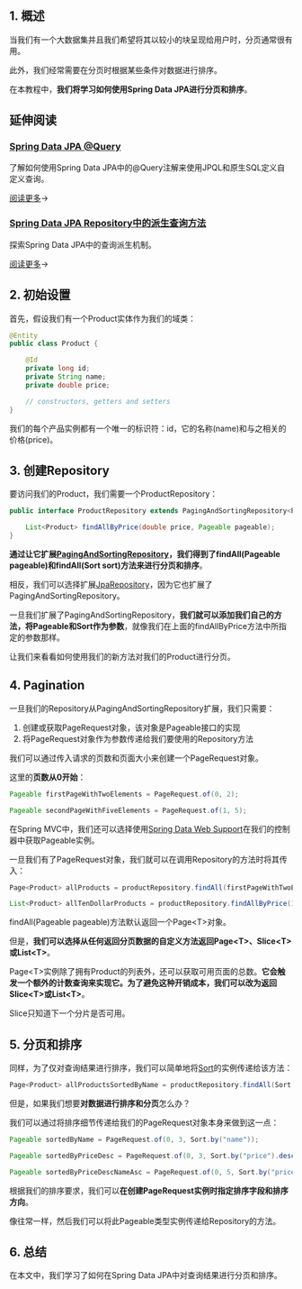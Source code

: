 ## 1. 概述

当我们有一个大数据集并且我们希望将其以较小的块呈现给用户时，分页通常很有用。

此外，我们经常需要在分页时根据某些条件对数据进行排序。

在本教程中，**我们将学习如何使用Spring Data JPA进行分页和排序**。

## 延伸阅读

### [Spring Data JPA @Query](https://www.baeldung.com/spring-data-jpa-query)

了解如何使用Spring Data JPA中的@Query注解来使用JPQL和原生SQL定义自定义查询。

[阅读更多](https://www.baeldung.com/spring-data-jpa-query)→

### [Spring Data JPA Repository中的派生查询方法](https://www.baeldung.com/spring-data-derived-queries)

探索Spring Data JPA中的查询派生机制。

[阅读更多](https://www.baeldung.com/spring-data-derived-queries)→

## 2. 初始设置

首先，假设我们有一个Product实体作为我们的域类：

```java
@Entity
public class Product {

    @Id
    private long id;
    private String name;
    private double price;

    // constructors, getters and setters
}
```

我们的每个产品实例都有一个唯一的标识符：id，它的名称(name)和与之相关的价格(price)。

## 3. 创建Repository

要访问我们的Product，我们需要一个ProductRepository：

```java
public interface ProductRepository extends PagingAndSortingRepository<Product, Integer> {

    List<Product> findAllByPrice(double price, Pageable pageable);
}
```

**通过让它扩展[PagingAndSortingRepository](https://docs.spring.io/spring-data/data-commons/docs/current/api/org/springframework/data/repository/PagingAndSortingRepository.html)，我们得到了findAll(Pageable pageable)和findAll(Sort sort)方法来进行分页和排序**。

相反，我们可以选择扩展[JpaRepository](https://www.baeldung.com/spring-data-repositories)，因为它也扩展了PagingAndSortingRepository。

一旦我们扩展了PagingAndSortingRepository，**我们就可以添加我们自己的方法，将Pageable和Sort作为参数**，就像我们在上面的findAllByPrice方法中所指定的参数那样。

让我们来看看如何使用我们的新方法对我们的Product进行分页。

## 4. Pagination

一旦我们的Repository从PagingAndSortingRepository扩展，我们只需要：

1.  创建或获取PageRequest对象，该对象是Pageable接口的实现
2.  将PageRequest对象作为参数传递给我们要使用的Repository方法

我们可以通过传入请求的页数和页面大小来创建一个PageRequest对象。

这里的**页数从0开始**：

```java
Pageable firstPageWithTwoElements = PageRequest.of(0, 2);

Pageable secondPageWithFiveElements = PageRequest.of(1, 5);
```

在Spring MVC中，我们还可以选择使用[Spring Data Web Support](https://docs.spring.io/spring-data/jpa/docs/current/reference/html/#core.web)在我们的控制器中获取Pageable实例。

一旦我们有了PageRequest对象，我们就可以在调用Repository的方法时将其传入：

```java
Page<Product> allProducts = productRepository.findAll(firstPageWithTwoElements);

List<Product> allTenDollarProducts = productRepository.findAllByPrice(10, secondPageWithFiveElements);
```

findAll(Pageable pageable)方法默认返回一个Page<T\>对象。

但是，**我们可以选择从任何返回分页数据的自定义方法返回Page<T\>、Slice<T\>或List<T\>**。

Page<T\>实例除了拥有Product的列表外，还可以获取可用页面的总数。**它会触发一个额外的计数查询来实现它。为了避免这种开销成本，我们可以改为返回Slice<T\>或List<T\>**。

Slice只知道下一个分片是否可用。

## 5. 分页和排序

同样，为了仅对查询结果进行排序，我们可以简单地将[Sort](https://www.baeldung.com/spring-data-sorting)的实例传递给该方法：

```java
Page<Product> allProductsSortedByName = productRepository.findAll(Sort.by("name"));
```

但是，如果我们想要**对数据进行排序和分页**怎么办？

我们可以通过将排序细节传递给我们的PageRequest对象本身来做到这一点：

```java
Pageable sortedByName = PageRequest.of(0, 3, Sort.by("name"));

Pageable sortedByPriceDesc = PageRequest.of(0, 3, Sort.by("price").descending());

Pageable sortedByPriceDescNameAsc = PageRequest.of(0, 5, Sort.by("price").descending().and(Sort.by("name")));
```

根据我们的排序要求，我们可以**在创建PageRequest实例时指定排序字段和排序方向**。

像往常一样，然后我们可以将此Pageable类型实例传递给Repository的方法。

## 6. 总结

在本文中，我们学习了如何在Spring Data JPA中对查询结果进行分页和排序。